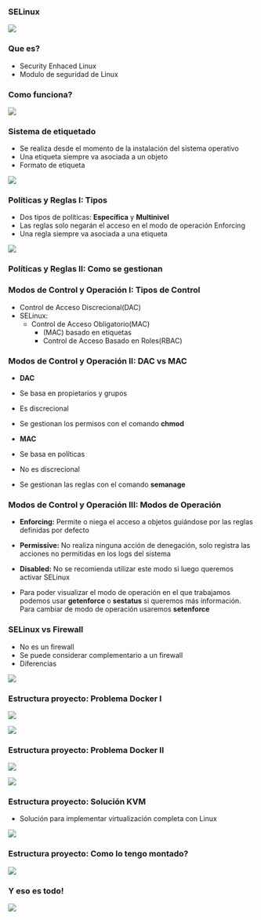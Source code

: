 ### SELinux

![](../aux/presentacion/logo.png)

### Que es?

- Security Enhaced Linux
- Modulo de seguridad de Linux

### Como funciona?

![](../aux/presentacion/esquema_selinuxx.png)

### Sistema de etiquetado

- Se realiza desde el momento de la instalación del sistema operativo
- Una etiqueta siempre va asociada a un objeto
- Formato de etiqueta

![](../aux/presentacion/etiqueta.png)

### Políticas y Reglas I: Tipos

- Dos tipos de políticas: **Específica** y **Multinivel**
- Las reglas solo negarán el acceso en el modo de operación Enforcing  
- Una regla siempre va asociada a una etiqueta

![](../aux/presentacion/politica.png)

### Políticas y Reglas II: Como se gestionan



### Modos de Control y Operación I: Tipos de Control

- Control de Acceso Discrecional(DAC)
- SELinux:
  - Control de Acceso Obligatorio(MAC)
    - (MAC) basado en etiquetas
    - Control de Acceso Basado en Roles(RBAC)

### Modos de Control y Operación II: DAC vs MAC

- **DAC**
 - Se basa en propietarios y grupos
 - Es discrecional
 - Se gestionan los permisos con el comando **chmod**

- **MAC**
 - Se basa en políticas
 - No es discrecional
 - Se gestionan las reglas con el comando **semanage**


### Modos de Control y Operación III: Modos de Operación

- **Enforcing:** Permite o niega el acceso a objetos guiándose por las reglas definidas por defecto
- **Permissive:** No realiza ninguna acción de denegación, solo registra las acciones no permitidas en los logs del sistema
- **Disabled:** No se recomienda utilizar este modo si luego queremos activar SELinux

- Para poder visualizar el modo de operación en el que trabajamos podemos usar **getenforce** o **sestatus** si queremos más información. Para cambiar de modo de operación usaremos **setenforce**

### SELinux vs Firewall

- No es un firewall
- Se puede considerar complementario a un firewall
- Diferencias

![](../aux/presentacion/firewall.png)


### Estructura proyecto: Problema Docker I

![](../aux/presentacion/eenforcing_disabled.png)

![](../aux/presentacion/eerrores.png)

### Estructura proyecto: Problema Docker II

![](../aux/presentacion/docker_service.png)

![](../aux/presentacion/docker_info.png)

### Estructura proyecto: Solución KVM

- Solución para implementar virtualización completa con Linux

![](../aux/presentacion/KVM-logo.jpg)

### Estructura proyecto: Como lo tengo montado?

![](../aux/presentacion/esquema.png)

### Y eso es todo!

![](../aux/presentacion/preguntas.jpg)
